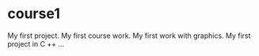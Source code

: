 # course1
My first project. My first course work. My first work with graphics. My first project in C ++ ...

